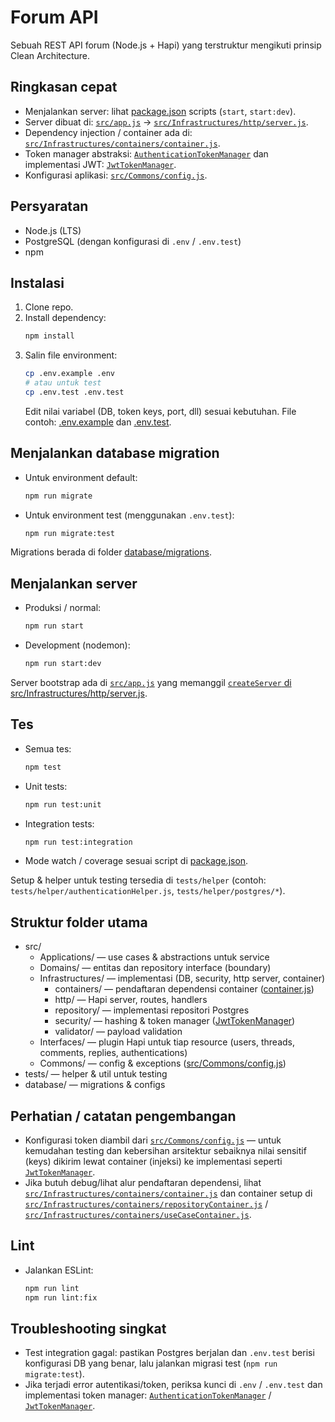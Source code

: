 # Forum API

Sebuah REST API forum (Node.js + Hapi) yang terstruktur mengikuti prinsip Clean Architecture.

## Ringkasan cepat
- Menjalankan server: lihat [package.json](package.json) scripts (`start`, `start:dev`).
- Server dibuat di: [`src/app.js`](src/app.js) -> [`src/Infrastructures/http/server.js`](src/Infrastructures/http/server.js).
- Dependency injection / container ada di: [`src/Infrastructures/containers/container.js`](src/Infrastructures/containers/container.js).
- Token manager abstraksi: [`AuthenticationTokenManager`](src/Applications/security/AuthenticationTokenManager.js) dan implementasi JWT: [`JwtTokenManager`](src/Infrastructures/security/JwtTokenManager.js).
- Konfigurasi aplikasi: [`src/Commons/config.js`](src/Commons/config.js).

## Persyaratan
- Node.js (LTS)
- PostgreSQL (dengan konfigurasi di `.env` / `.env.test`)
- npm

## Instalasi
1. Clone repo.
2. Install dependency:
   ```sh
   npm install
   ```
3. Salin file environment:
   ```sh
   cp .env.example .env
   # atau untuk test
   cp .env.test .env.test
   ```
   Edit nilai variabel (DB, token keys, port, dll) sesuai kebutuhan. File contoh: [.env.example](.env.example) dan [.env.test](.env.test).

## Menjalankan database migration
- Untuk environment default:
  ```sh
  npm run migrate
  ```
- Untuk environment test (menggunakan `.env.test`):
  ```sh
  npm run migrate:test
  ```
Migrations berada di folder [database/migrations](database/migrations).

## Menjalankan server
- Produksi / normal:
  ```sh
  npm run start
  ```
- Development (nodemon):
  ```sh
  npm run start:dev
  ```

Server bootstrap ada di [`src/app.js`](src/app.js) yang memanggil [`createServer` di src/Infrastructures/http/server.js](src/Infrastructures/http/server.js).

## Tes
- Semua tes:
  ```sh
  npm test
  ```
- Unit tests:
  ```sh
  npm run test:unit
  ```
- Integration tests:
  ```sh
  npm run test:integration
  ```
- Mode watch / coverage sesuai script di [package.json](package.json).

Setup & helper untuk testing tersedia di `tests/helper` (contoh: `tests/helper/authenticationHelper.js`, `tests/helper/postgres/*`).

## Struktur folder utama
- src/
  - Applications/ — use cases & abstractions untuk service
  - Domains/ — entitas dan repository interface (boundary)
  - Infrastructures/ — implementasi (DB, security, http server, container)
    - containers/ — pendaftaran dependensi container ([container.js](src/Infrastructures/containers/container.js))
    - http/ — Hapi server, routes, handlers
    - repository/ — implementasi repositori Postgres
    - security/ — hashing & token manager ([JwtTokenManager](src/Infrastructures/security/JwtTokenManager.js))
    - validator/ — payload validation
  - Interfaces/ — plugin Hapi untuk tiap resource (users, threads, comments, replies, authentications)
  - Commons/ — config & exceptions ([src/Commons/config.js](src/Commons/config.js))
- tests/ — helper & util untuk testing
- database/ — migrations & configs

## Perhatian / catatan pengembangan
- Konfigurasi token diambil dari [`src/Commons/config.js`](src/Commons/config.js) — untuk kemudahan testing dan kebersihan arsitektur sebaiknya nilai sensitif (keys) dikirim lewat container (injeksi) ke implementasi seperti [`JwtTokenManager`](src/Infrastructures/security/JwtTokenManager.js).
- Jika butuh debug/lihat alur pendaftaran dependensi, lihat [`src/Infrastructures/containers/container.js`](src/Infrastructures/containers/container.js) dan container setup di [`src/Infrastructures/containers/repositoryContainer.js`](src/Infrastructures/containers/repositoryContainer.js) / [`src/Infrastructures/containers/useCaseContainer.js`](src/Infrastructures/containers/useCaseContainer.js).

## Lint
- Jalankan ESLint:
  ```sh
  npm run lint
  npm run lint:fix
  ```

## Troubleshooting singkat
- Test integration gagal: pastikan Postgres berjalan dan `.env.test` berisi konfigurasi DB yang benar, lalu jalankan migrasi test (`npm run migrate:test`).
- Jika terjadi error autentikasi/token, periksa kunci di `.env` / `.env.test` dan implementasi token manager: [`AuthenticationTokenManager`](src/Applications/security/AuthenticationTokenManager.js) / [`JwtTokenManager`](src/Infrastructures/security/JwtTokenManager.js).
